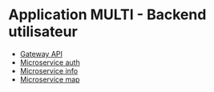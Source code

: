 # Application MULTI - Backend utilisateur
- [Gateway API](dev/user-backend-nest/main/README.md)
- [Microservice auth](dev/user-backend-nest/microservices/auth/README.md)
- [Microservice info](dev/user-backend-nest/microservices/info/README.md)
- [Microservice map](dev/user-backend-nest/microservices/map/README.md)